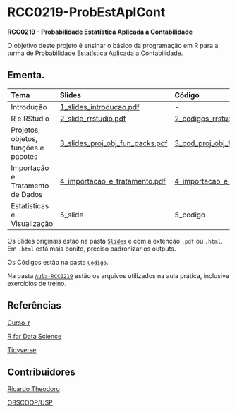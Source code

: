 # RCC0219-ProbEstAplCont
**RCC0219 - Probabilidade Estatística Aplicada a Contabilidade**

O objetivo deste projeto é ensinar o básico da programação em R para a turma de Probabilidade Estatística Aplicada a Contabilidade.

## Ementa.

| **Tema**                 | **Slides**  | **Código** | **Gravação** |
|:-------------------------|:------------|:-----------|:-----------|
| Introdução               |  [1_slides_introducao.pdf](https://github.com/rtheodoro/RCC0219-ProbEstAplCont/blob/main/Slides/2_slides_rrstudio.pdf)    |  - |  - |
| R e RStudio              |  [2_slide_rrstudio.pdf](https://github.com/rtheodoro/RCC0219-ProbEstAplCont/blob/main/Slides/2_slides_rrstudio.pdf)     |  [2_codigos_rrstudio](https://github.com/rtheodoro/RCC0219-ProbEstAplCont/blob/main/Codigo/2_codigos_rrstudio.r) | - |
| Projetos, objetos, funções e pacotes |   [3_slides_proj_obj_fun_packs.pdf](https://github.com/rtheodoro/RCC0219-ProbEstAplCont/blob/main/Slides/3_slides_proj_obj_fun_packs.pdf)     |  [3_cod_proj_obj_fun_packs.R](https://github.com/rtheodoro/RCC0219-ProbEstAplCont/blob/main/Codigo/3_cod_proj_obj_fun_packs.R) |  - |
| Importação e Tratamento de Dados |  [4_importacao_e_tratamento.pdf](https://github.com/rtheodoro/RCC0219-ProbEstAplCont/blob/main/Slides/4_slides_importacao_e_tratamento.pdf)     |  [4_importacao_e_tratamento](https://github.com/rtheodoro/RCC0219-ProbEstAplCont/blob/main/Codigo/4_importacao_e_tratamento.R) |  [4_importacao_e_tratamento](https://youtu.be/LaozfnOdX-Q) |
| Estatísticas e Visualização      |  5_slide     |  5_codigo |   - |

Os Slides originais estão na pasta [`Slides`](https://github.com/rtheodoro/RCC0219-ProbEstAplCont/tree/main/Slides) e com a extenção `.pdf` ou `.html`. Em `.html` está mais bonito, preciso padronizar os outputs.

Os Códigos estão na pasta [`Codigo`](https://github.com/rtheodoro/RCC0219-ProbEstAplCont/tree/main/Codigo).

Na pasta [`Aula-RCC0219`](https://github.com/rtheodoro/RCC0219-ProbEstAplCont/tree/main/Aula-RCC0219) estão os arquivos utilizados na aula prática, inclusive exercícios de treino.

## Referências

[Curso-r](https://curso-r.com/)

[R for Data Science](https://r4ds.had.co.nz/)

[Tidyverse](https://www.tidyverse.org/learn/)

## Contribuidores

[Ricardo Theodoro](https://rtheodoro.com)

[OBSCOOP/USP](https://linktr.ee/obscoopusp)
